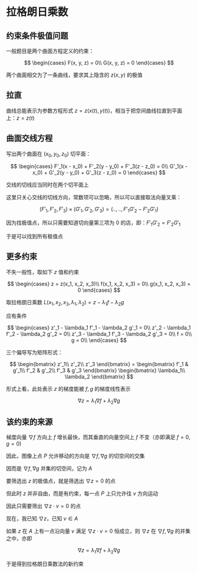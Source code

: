 # 拉格朗日乘数

## 约束条件极值问题

一般题目是两个曲面方程定义的约束：

$$
\begin{cases}
    F(x, y, z) = 0\\
    G(x, y, z) = 0
\end{cases}
$$

两个曲面相交为了一条曲线，要求其上隐含的 $z(x, y)$ 的极值

## 拉直

曲线总能表示为参数方程形式 $z = z(x(t), y(t))$，相当于把空间曲线拉直到平面上：$z = z(t)$

## 曲面交线方程

写出两个曲面在 $(x_0, y_0, z_0)$ 切平面：

$$
\begin{cases}
    F'_1(x - x_0) + F'_2(y - y_0) + F'_3(z - z_0) = 0\\
    G'_1(x - x_0) + G'_2(y - y_0) + G'_3(z - z_0) = 0
\end{cases}
$$

交线的切线应当同时在两个切平面上

这里只关心交线的切线方向，常数项可以忽略，所以可以直接取法向量叉乘：

$$
(F'_1, F'_2, F'_3) \times (G'_1, G'_2, G'_3) = (.., .., F'_1G'_2 - F'_2G'_1)
$$

因为找极值点，所以只需要知道切向量第三项为 $0$ 的店，即：$F'_1G'_2 = F'_2G'_1$

于是可以找到所有极值点

## 更多约束

不失一般性，取如下 $z$ 值和约束

$$
\begin{cases}
    z = z(x_1, x_2, x_3)\\
    f(x_1, x_2, x_3) = 0\\
    g(x_1, x_2, x_3) = 0
\end{cases}
$$

取拉格朗日乘数 $L(x_1, x_2, x_3, \lambda_1, \lambda_2) = z - \lambda_1 f - \lambda_2 g$

应有条件

$$
\begin{cases}
    z'_1  - \lambda_1 f'_1 - \lambda_2 g'_1 = 0\\
    z'_2  - \lambda_1 f'_2 - \lambda_2 g'_2 = 0\\
    z'_3  - \lambda_1 f'_3 - \lambda_2 g'_3 = 0\\
    f = 0\\
    g = 0\\
\end{cases}
$$

三个偏导写为矩阵形式：

$$
\begin{bmatrix}
    z'_1\\ z'_2\\ z'_3
\end{bmatrix} = \begin{bmatrix}
    f'_1 & g'_1\\ f'_2 & g'_2\\ f'_3 & g'_3
\end{bmatrix} \begin{bmatrix}
    \lambda_1\\ \lambda_2
\end{bmatrix}
$$

形式上看，此处表示 $z$ 的梯度能被 $f, g$ 的梯度线性表示

$$
\nabla z = \lambda _1 \nabla f + \lambda_2 \nabla g
$$

## 该约束的来源

梯度向量 $\nabla f$ 方向上 $f$ 增长最快，而其垂直的向量空间上 $f$ 不变（亦即满足 $f=0, g=0$)

因此，图像上点 $P$ 允许移动的方向是 $\nabla f, \nabla g$ 的切空间的交集

因而是 $\nabla f, \nabla g$ 并集的切空间，记为 $A$

要筛选出 $z$ 的极值点，就是筛选出 $\nabla z = 0$ 的点

但此时 $z$ 并非自由，而是有约束，每一点 $P$ 上只允许往 $v$ 方向运动

因此只需要筛出 $\nabla z \cdot  v = 0$ 的点

现在，我已知 $\nabla z$，已知 $v\in A$

如果 $z$ 在 $A$ 上有一点沿向量 $v$ 满足 $\nabla z \cdot v = 0$ 恒成立，则 $\nabla z$ 在 $\nabla f, \nabla g$ 的并集之中，亦即

$$
\nabla z = \lambda _1 \nabla f + \lambda_2 \nabla g
$$

于是得到拉格朗日乘数法的新约束

